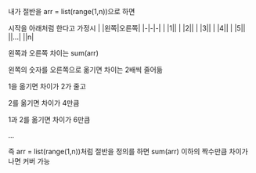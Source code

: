 <!-- @format -->

내가 절반을 arr = list(range(1,n))으로 하면

시작을 아래처럼 한다고 가정시
| |왼쪽|오른쪽|
|-|-|-|
| |1||
| |2||
| |3||
| |4||
| |5||
||...|
||n|

왼쪽과 오른쪽 차이는 sum(arr)

왼쪽의 숫자를 오른쪽으로 옮기면 차이는 2배씩 줄어듦

1을 옮기면 차이가 2가 줄고

2를 옮기면 차이가 4만큼

1과 2를 옮기면 차이가 6만큼

...

즉 arr = list(range(1,n))처럼 절반을 정의를 하면
sum(arr) 이하의 짝수만큼 차이가 나면 커버 가능
